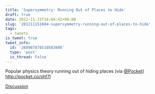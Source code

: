 ```yaml
---
title: 'Supersymmetry: Running Out of Places to Hide'
draft: true
date: 2012-11-15T16:04:42+00:00
slug: '201211151604-supersymmetry-running-out-of-places-to-hide'
tags:
  - tweets
is_tweet: true
tweet_info:
  id: '268987878510583808'
  type: 'post'
  is_thread: False
---
```




Popular physics theory running out of hiding places (via [@Pocket](https://x.com/Pocket)) <http://pocket.co/shf7l>

[Discussion](https://x.com/sytelus/status/268987878510583808)
